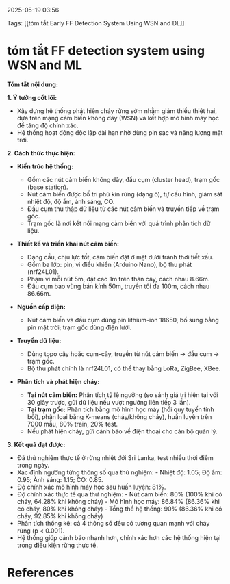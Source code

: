 2025-05-19 03:56


Tags: [[tóm tắt Early FF Detection System Using WSN and DL]]

# tóm tắt FF detection system using WSN and ML

**Tóm tắt nội dung:**

**1. Ý tưởng cốt lõi:**  
- Xây dựng hệ thống phát hiện cháy rừng sớm nhằm giảm thiểu thiệt hại, dựa trên mạng cảm biến không dây (WSN) và kết hợp mô hình máy học để tăng độ chính xác.
- Hệ thống hoạt động độc lập dài hạn nhờ dùng pin sạc và năng lượng mặt trời.

**2. Cách thức thực hiện:**  
- **Kiến trúc hệ thống:**  
  - Gồm các nút cảm biến không dây, đầu cụm (cluster head), trạm gốc (base station).
  - Nút cảm biến được bố trí phủ kín rừng (dạng ô), tự cấu hình, giám sát nhiệt độ, độ ẩm, ánh sáng, CO.
  - Đầu cụm thu thập dữ liệu từ các nút cảm biến và truyền tiếp về trạm gốc.
  - Trạm gốc là nơi kết nối mạng cảm biến với quá trình phân tích dữ liệu.

- **Thiết kế và triển khai nút cảm biến:**  
  - Dạng cầu, chịu lực tốt, cảm biến đặt ở mặt dưới tránh thời tiết xấu.
  - Gồm ba lớp: pin, vi điều khiển (Arduino Nano), bộ thu phát (nrf24L01).
  - Phạm vi mỗi nút 5m, đặt cao 1m trên thân cây, cách nhau 8.66m.
  - Đầu cụm bao vùng bán kính 50m, truyền tối đa 100m, cách nhau 86.66m.

- **Nguồn cấp điện:**  
  - Nút cảm biến và đầu cụm dùng pin lithium-ion 18650, bổ sung bằng pin mặt trời; trạm gốc dùng điện lưới.

- **Truyền dữ liệu:**  
  - Dùng topo cây hoặc cụm-cây, truyền từ nút cảm biến → đầu cụm → trạm gốc.
  - Bộ thu phát chính là nrf24L01, có thể thay bằng LoRa, ZigBee, XBee.

- **Phân tích và phát hiện cháy:**  
  - **Tại nút cảm biến:** Phân tích tỷ lệ ngưỡng (so sánh giá trị hiện tại với 30 giây trước, gửi dữ liệu nếu vượt ngưỡng liên tiếp 3 lần).
  - **Tại trạm gốc:** Phân tích bằng mô hình học máy (hồi quy tuyến tính bội), phân loại bằng K-means (cháy/không cháy), huấn luyện trên 7000 mẫu, 80% train, 20% test.
  - Nếu phát hiện cháy, gửi cảnh báo về điện thoại cho cán bộ quản lý.

**3. Kết quả đạt được:**  
- Đã thử nghiệm thực tế ở rừng nhiệt đới Sri Lanka, test nhiều thời điểm trong ngày.
- Xác định ngưỡng từng thông số qua thử nghiệm:
	  - Nhiệt độ: 1.05; Độ ẩm: 0.95; Ánh sáng: 1.15; CO: 0.85.
- Độ chính xác mô hình máy học sau huấn luyện: 81%.
- Độ chính xác thực tế qua thử nghiệm:
	  - Nút cảm biến: 80% (100% khi có cháy, 64.28% khi không cháy)
	  - Mô hình học máy: 86.84% (86.36% khi có cháy, 80% khi không cháy)
	  - Tổng thể hệ thống: 90% (86.36% khi có cháy, 92.85% khi không cháy)
- Phân tích thống kê: cả 4 thông số đều có tương quan mạnh với cháy rừng (p < 0.001).
- Hệ thống giúp cảnh báo nhanh hơn, chính xác hơn các hệ thống hiện tại trong điều kiện rừng thực tế.

# References
